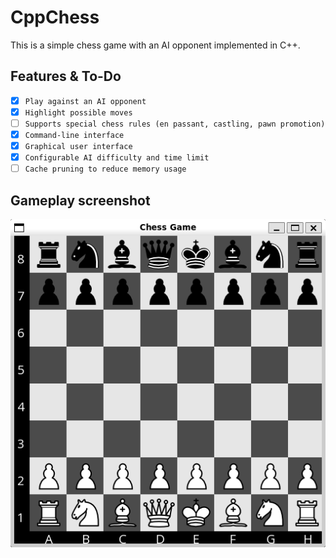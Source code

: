 # CppChess

This is a simple chess game with an AI opponent implemented in C++.

## Features & To-Do
- [X] `Play against an AI opponent`
- [X] `Highlight possible moves`
- [ ] `Supports special chess rules (en passant, castling, pawn promotion)`
- [X] `Command-line interface`
- [X] `Graphical user interface`
- [X] `Configurable AI difficulty and time limit`
- [ ] `Cache pruning to reduce memory usage`

## Gameplay screenshot
![Chess Game](resources/images/game.png)


